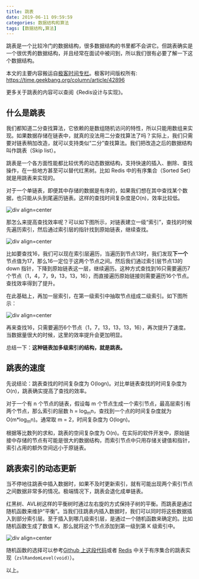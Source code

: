 ```yaml
---
title: 跳表
date: 2019-06-11 09:59:59
categories: 数据结构和算法
tags: [数据结构,算法]
---
```


跳表是一个比较冷门的数据结构，很多数据结构的书里都不会讲它。但跳表确实是一个很优秀的数据结构，并且经常在面试中被问到，所以我们很有必要了解一下这个数据结构。
<!--more-->

本文的主要内容搬运自[极客时间专栏](https://time.geekbang.org/column/article/42896)。极客时间版权所有: https://time.geekbang.org/column/article/42896

更多关于跳表的内容可以查阅《Redis设计与实现》。

## 什么是跳表

我们都知道二分查找算法，它依赖的是数组随机访问的特性，所以只能用数组来实现。如果数据存储在链表中，就真的没法用二分查找算法了吗？实际上，我们只需要对链表稍加改造，就可以支持类似“二分”查找算法。我们把改造之后的数据结构叫作跳表（Skip list）。

跳表是一个各方面性能都比较优秀的动态数据结构，支持快速的插入、删除、查找操作，在一些地方甚至可以替代红黑树。比如 Redis 中的有序集合（Sorted Set）就是用跳表来实现的。

对于一个单链表，即便其中存储的数据是有序的，如果我们想在其中查找某个数据，也只能从头到尾遍历链表。这样的查找时间复杂度是O(n)，效率比较低。

![div align=center](数据结构-跳表/1.jpg)

那怎么来提高查找效率呢？可以如下图所示，对链表建立一级“索引”，查找的时候先遍历索引，然后通过索引层的指针找到原始链表，继续查找。

![div align=center](数据结构-跳表/2.jpg)

比如要查找16，我们可以现在索引层遍历，当遍历到节点13时，我们发现**下一个**节点值为17，那么16一定位于这两个节点之间。然后我们通过索引层节点13的 down 指针，下降到原始链表这一层，继续遍历。这种方式查找到16只需要遍历7个节点（1，4，7，9，13，13，16），而直接遍历原始链接则需要遍历16个节点。查找效率得到了提升。

在此基础上，再加一层索引，在第一级索引中抽取节点组成二级索引。如下图所示：

![div align=center](数据结构-跳表/3.jpg)

再来查找16，只需要遍历6个节点（1，7，13，13，13，16），再次提升了速度。当数据量很大的时候，这里的效率提升会更加明显。

总结一下：**这种链表加多级索引的结构，就是跳表。**

## 跳表的速度

先说结论：跳表查找的时间复杂度为 O(logn)。对比单链表查找的时间复杂度为 O(n)，跳表确实提高了查找的效率。

对于一个有 n 个节点的链表，假设每 m 个节点生成一个索引节点，最高层索引有两个节点，那么索引的层数 h = log<sub>m</sub>n，查找到一个点的时间复杂度就为 O(m*log<sub>m</sub>n)。通常取 m = 2，时间复杂度为 O(logn)。

根据等比数列的求和，跳表的空间复杂度为 O(n)。在实际的软件开发中，原始链接中存储的节点有可能是很大的数据结构，而索引节点中只用存储关键值和指针，索引占用的额外空间远小于原链表。

## 跳表索引的动态更新

当不停地往跳表中插入数据时，如果不及时更新索引，就有可能出现两个索引节点之间数据非常多的情况。极端情况下，跳表会退化成单链表。

红黑树、AVL树这样的平衡树时通过左右旋的方式保持子树的平衡。而跳表是通过随机函数来维护“平衡”。当我们往跳表内插入数据时，我们可以同时将这些数据插入到部分索引层。至于插入到哪几级索引层，是通过一个随机函数来确定的。比如随机函数生成了数值 K，那么就将这个节点添加到第一级到第 K 级索引中。

![div align=center](数据结构-跳表/4.jpg)

随机函数的选择可以参考[Github 上这段代码](https://github.com/wangzheng0822/algo/blob/master/java/17_skiplist/SkipList.java)或者 [Redis](https://github.com/antirez/redis/blob/unstable/src/t_zset.c) 中关于有序集合的跳表实现（`zslRandomLevel(void)`）。

以上。